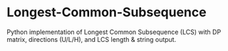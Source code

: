 # Longest-Common-Subsequence
Python implementation of Longest Common Subsequence (LCS) with DP matrix, directions (U/L/H), and LCS length &amp; string output.
